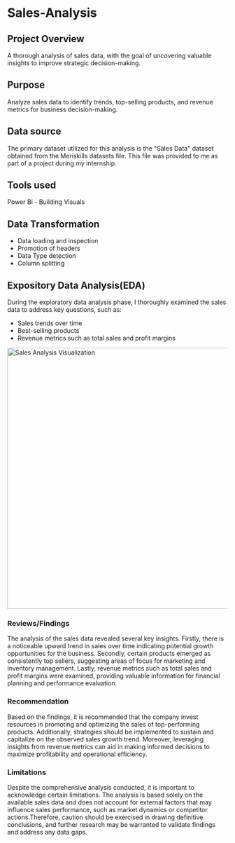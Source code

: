 # Sales-Analysis

## Project Overview
A thorough analysis of sales data, with the goal of uncovering valuable insights to improve strategic decision-making.

## Purpose
Analyze sales data to identify trends, top-selling products, and revenue metrics for business decision-making.

## Data source
The primary dataset utilized for this analysis is the "Sales Data" dataset obtained from the Meriskills datasets file. This file was provided to me as part of a project during my internship.

## Tools used
Power Bi - Building Visuals

## Data Transformation
- Data loading and inspection
- Promotion of headers
- Data Type detection
- Column splitting

## Expository Data Analysis(EDA)
During the exploratory data analysis phase, I thoroughly examined the sales data to address key questions, such as:
- Sales trends over time
- Best-selling products
- Revenue metrics such as total sales and profit margins

<img width="596" alt="Sales Analysis Visualization" src="https://github.com/Abbythedataanalyst/Sales-Analysis/assets/158297673/89972fb5-1158-4463-b14e-d2493dc89568">

### Reviews/Findings
The analysis of the sales data revealed several key insights. Firstly, there is a noticeable upward trend in sales over time indicating potential growth opportunities for the business. Secondly, certain products emerged as consistently top sellers, suggesting areas of focus for marketing and inventory management. Lastly, revenue metrics such as total sales and profit margins were examined, providing valuable information for financial planning and performance evaluation.

### Recommendation
Based on the findings, it is recommended that the company invest resources in promoting and optimizing the sales of top-performing products. Additionally, strategies should be implemented to sustain and capitalize on the observed sales growth trend. Moreover, leveraging insights from revenue metrics can aid in making informed decisions to maximize profitability and operational efficiency.

### Limitations
Despite the comprehensive analysis conducted, it is important to acknowledge certain limitations.
The analysis is based solely on the available sales data and does not account for external factors that may influence sales performance, such as market dynamics or competitor actions.Therefore, caution should be exercised in drawing definitive conclusions, and further research may be warranted to validate findings and address any data gaps.



